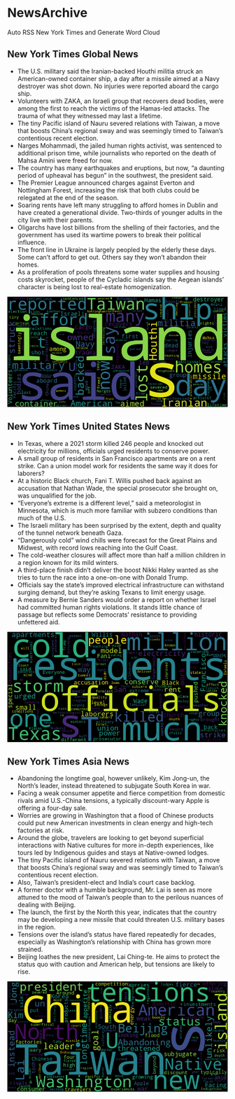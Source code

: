 # NewsArchive
Auto RSS New York Times and Generate Word Cloud

## New York Times Global News
* The U.S. military said the Iranian-backed Houthi militia struck an American-owned container ship, a day after a missile aimed at a Navy destroyer was shot down. No injuries were reported aboard the cargo ship.
* Volunteers with ZAKA, an Israeli group that recovers dead bodies, were among the first to reach the victims of the Hamas-led attacks. The trauma of what they witnessed may last a lifetime.
* The tiny Pacific island of Nauru severed relations with Taiwan, a move that boosts China’s regional sway and was seemingly timed to Taiwan’s contentious recent election.
* Narges Mohammadi, the jailed human rights activist, was sentenced to additional prison time, while journalists who reported on the death of Mahsa Amini were freed for now.
* The country has many earthquakes and eruptions, but now, “a daunting period of upheaval has begun” in the southwest, the president said.
* The Premier League announced charges against Everton and Nottingham Forest, increasing the risk that both clubs could be relegated at the end of the season.
* Soaring rents have left many struggling to afford homes in Dublin and have created a generational divide. Two-thirds of younger adults in the city live with their parents.
* Oligarchs have lost billions from the shelling of their factories, and the government has used its wartime powers to break their political influence.
* The front line in Ukraine is largely peopled by the elderly these days. Some can’t afford to get out. Others say they won’t abandon their homes.
* As a proliferation of pools threatens some water supplies and housing costs skyrocket, people of the Cycladic islands say the Aegean islands’ character is being lost to real-estate homogenization.

![Global](./global.png)
## New York Times United States News
* In Texas, where a 2021 storm killed 246 people and knocked out electricity for millions, officials urged residents to conserve power.
* A small group of residents in San Francisco apartments are on a rent strike. Can a union model work for residents the same way it does for laborers?
* At a historic Black church, Fani T. Willis pushed back against an accusation that Nathan Wade, the special prosecutor she brought on, was unqualified for the job.
* “Everyone’s extreme is a different level,” said a meteorologist in Minnesota, which is much more familiar with subzero conditions than much of the U.S.
* The Israeli military has been surprised by the extent, depth and quality of the tunnel network beneath Gaza.
* “Dangerously cold” wind chills were forecast for the Great Plains and Midwest, with record lows reaching into the Gulf Coast.
* The cold-weather closures will affect more than half a million children in a region known for its mild winters.
* A third-place finish didn’t deliver the boost Nikki Haley wanted as she tries to turn the race into a one-on-one with Donald Trump.
* Officials say the state’s improved electrical infrastructure can withstand surging demand, but they’re asking Texans to limit energy usage.
* A measure by Bernie Sanders would order a report on whether Israel had committed human rights violations. It stands little chance of passage but reflects some Democrats’ resistance to providing unfettered aid.

![US](./usnews.png)
## New York Times Asia News
* Abandoning the longtime goal, however unlikely, Kim Jong-un, the North’s leader, instead threatened to subjugate South Korea in war.
* Facing a weak consumer appetite and fierce competition from domestic rivals amid U.S.-China tensions, a typically discount-wary Apple is offering a four-day sale.
* Worries are growing in Washington that a flood of Chinese products could put new American investments in clean energy and high-tech factories at risk.
* Around the globe, travelers are looking to get beyond superficial interactions with Native cultures for more in-depth experiences, like tours led by Indigenous guides and stays at Native-owned lodges.
* The tiny Pacific island of Nauru severed relations with Taiwan, a move that boosts China’s regional sway and was seemingly timed to Taiwan’s contentious recent election.
* Also, Taiwan’s president-elect and India’s court case backlog.
* A former doctor with a humble background, Mr. Lai is seen as more attuned to the mood of Taiwan’s people than to the perilous nuances of dealing with Beijing.
* The launch, the first by the North this year, indicates that the country may be developing a new missile that could threaten U.S. military bases in the region.
* Tensions over the island’s status have flared repeatedly for decades, especially as Washington’s relationship with China has grown more strained.
* Beijing loathes the new president, Lai Ching-te. He aims to protect the status quo with caution and American help, but tensions are likely to rise.

![Asian](./asian.png)
